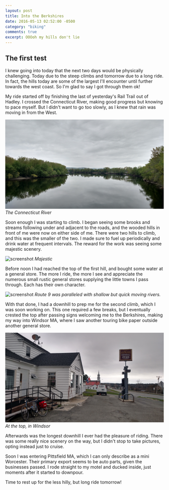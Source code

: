 ```yaml
---
layout: post
title: Into the Berkshires
date: 2016-05-13 02:52:00 -0500
category: "biking"
comments: true
excerpt: OOOoh my hills don't lie
---
```

## The first test

I knew going into today that the next two days would be physically challenging. Today due to the steep climbs and tomorrow due to a long ride. In fact, the hills today are some of the largest I'll encounter until further towards the west coast. So I'm glad to say I got through them ok!

My ride started off by finishing the last of yesterday's Rail Trail out of Hadley. I crossed the Connecticut River, making good progress but knowing to pace myself. But I didn't want to go too slowly, as I knew that rain was moving in from the West.

![screenshot](https://raw.githubusercontent.com/glenlovett/glenlovett.github.io/master/assets/IMG_20160513_093200065_HDR.jpg)
*The Connecticut River*

Soon enough I was starting to climb. I began seeing some brooks and streams following under and adjacent to the roads, and the wooded hills in front of me were now on either side of me. There were two hills to climb, and this was the smaller of the two. I made sure to fuel up periodically and drink water at frequent intervals. The reward for the work was seeing some majestic scenery.

![screenshot](https://raw.githubusercontent.com/glenlovett/glenlovett.github.io/master/assets/IMG_20160513_104944116.jpg)
*Majestic*

Before noon I had reached the top of the first hill, and bought some water at a general store. The more I ride, the more I see and appreciate the numerous small rustic general stores supplying the little towns I pass through. Each has their own character.

![screenshot](https://raw.githubusercontent.com/glenlovett/glenlovett.github.io/master/assets/IMG_20160513_115351619_HDR.jpg)
*Route 9 was paralleled with shallow but quick moving rivers.*

With that done, I had a downhill to prep me for the second climb, which I was soon working on. This one required a few breaks, but I eventually crested the top after passing signs welcoming me to the Berkshires, making my way into Windsor MA, where I saw another touring bike paper outside another general store.

![screenshot](https://raw.githubusercontent.com/glenlovett/glenlovett.github.io/master/assets/IMG_20160513_132042888_HDR.jpg)
*At the top, in Windsor*

Afterwards was the longest downhill I ever had the pleasure of riding. There was some really nice scenery on the way, but I didn't stop to take pictures, opting instead just to cruise.

Soon I was entering Pittsfield MA, which I can only describe as a mini Worcester. Their primary export seems to be auto parts, given the businesses passed. I rode straight to my motel and ducked inside, just moments after it started to downpour.

Time to rest up for the less hilly, but long ride tomorrow!
